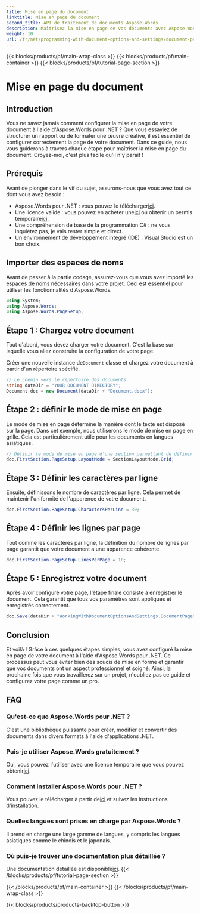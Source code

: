 ```yaml
---
title: Mise en page du document
linktitle: Mise en page du document
second_title: API de traitement de documents Aspose.Words
description: Maîtrisez la mise en page de vos documents avec Aspose.Words pour .NET en quelques étapes simples. Apprenez à charger, définir la mise en page, définir les caractères par ligne, les lignes par page et enregistrer votre document.
weight: 10
url: /fr/net/programming-with-document-options-and-settings/document-page-setup/
---
```


{{< blocks/products/pf/main-wrap-class >}}
{{< blocks/products/pf/main-container >}}
{{< blocks/products/pf/tutorial-page-section >}}

# Mise en page du document

## Introduction

Vous ne savez jamais comment configurer la mise en page de votre document à l'aide d'Aspose.Words pour .NET ? Que vous essayiez de structurer un rapport ou de formater une œuvre créative, il est essentiel de configurer correctement la page de votre document. Dans ce guide, nous vous guiderons à travers chaque étape pour maîtriser la mise en page du document. Croyez-moi, c'est plus facile qu'il n'y paraît !

## Prérequis

Avant de plonger dans le vif du sujet, assurons-nous que vous avez tout ce dont vous avez besoin :

-  Aspose.Words pour .NET : vous pouvez le télécharger[ici](https://releases.aspose.com/words/net/).
-  Une licence valide : vous pouvez en acheter une[ici](https://purchase.aspose.com/buy) ou obtenir un permis temporaire[ici](https://purchase.aspose.com/temporary-license/).
- Une compréhension de base de la programmation C# : ne vous inquiétez pas, je vais rester simple et direct.
- Un environnement de développement intégré (IDE) : Visual Studio est un bon choix.

## Importer des espaces de noms

Avant de passer à la partie codage, assurez-vous que vous avez importé les espaces de noms nécessaires dans votre projet. Ceci est essentiel pour utiliser les fonctionnalités d'Aspose.Words.

```csharp
using System;
using Aspose.Words;
using Aspose.Words.PageSetup;
```

## Étape 1 : Chargez votre document

Tout d'abord, vous devez charger votre document. C'est la base sur laquelle vous allez construire la configuration de votre page.

 Créer une nouvelle instance de`Document` classe et chargez votre document à partir d'un répertoire spécifié.

```csharp
// Le chemin vers le répertoire des documents.
string dataDir = "YOUR DOCUMENT DIRECTORY";
Document doc = new Document(dataDir + "Document.docx");
```

## Étape 2 : définir le mode de mise en page

Le mode de mise en page détermine la manière dont le texte est disposé sur la page. Dans cet exemple, nous utiliserons le mode de mise en page en grille. Cela est particulièrement utile pour les documents en langues asiatiques.

```csharp
// Définir le mode de mise en page d'une section permettant de définir le comportement de la grille du document.
doc.FirstSection.PageSetup.LayoutMode = SectionLayoutMode.Grid;
```

## Étape 3 : Définir les caractères par ligne

Ensuite, définissons le nombre de caractères par ligne. Cela permet de maintenir l'uniformité de l'apparence de votre document.

```csharp
doc.FirstSection.PageSetup.CharactersPerLine = 30;
```

## Étape 4 : Définir les lignes par page

Tout comme les caractères par ligne, la définition du nombre de lignes par page garantit que votre document a une apparence cohérente.

```csharp
doc.FirstSection.PageSetup.LinesPerPage = 10;
```

## Étape 5 : Enregistrez votre document

Après avoir configuré votre page, l'étape finale consiste à enregistrer le document. Cela garantit que tous vos paramètres sont appliqués et enregistrés correctement.

```csharp
doc.Save(dataDir + "WorkingWithDocumentOptionsAndSettings.DocumentPageSetup.docx");
```

## Conclusion

Et voilà ! Grâce à ces quelques étapes simples, vous avez configuré la mise en page de votre document à l'aide d'Aspose.Words pour .NET. Ce processus peut vous éviter bien des soucis de mise en forme et garantir que vos documents ont un aspect professionnel et soigné. Ainsi, la prochaine fois que vous travaillerez sur un projet, n'oubliez pas ce guide et configurez votre page comme un pro.

## FAQ

### Qu'est-ce que Aspose.Words pour .NET ?
C'est une bibliothèque puissante pour créer, modifier et convertir des documents dans divers formats à l'aide d'applications .NET.

### Puis-je utiliser Aspose.Words gratuitement ?
Oui, vous pouvez l'utiliser avec une licence temporaire que vous pouvez obtenir[ici](https://purchase.aspose.com/temporary-license/).

### Comment installer Aspose.Words pour .NET ?
 Vous pouvez le télécharger à partir de[ici](https://releases.aspose.com/words/net/) et suivez les instructions d'installation.

### Quelles langues sont prises en charge par Aspose.Words ?
Il prend en charge une large gamme de langues, y compris les langues asiatiques comme le chinois et le japonais.

### Où puis-je trouver une documentation plus détaillée ?
 Une documentation détaillée est disponible[ici](https://reference.aspose.com/words/net/).
{{< /blocks/products/pf/tutorial-page-section >}}

{{< /blocks/products/pf/main-container >}}
{{< /blocks/products/pf/main-wrap-class >}}

{{< blocks/products/products-backtop-button >}}
